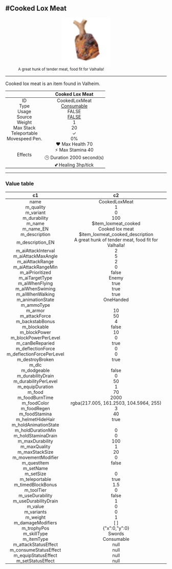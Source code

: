 <meta property="og:title" content="Cooked Lox Meat - MoreValheim" /><meta property="og:type" content="website" /><meta property="og:image" content="/assets/cooked_lox_meat.png" /><meta property="og:description" content="Cooked Lox Meat is an item found in Valheim." /><meta name="theme-color" content="#546D78"><meta name="twitter:card" content="summary_large_image">
#Cooked Lox Meat
-------------
<style>img {width:20px;}.tb {width:150px;display: block;margin-left: auto;margin-right: auto;}</style>

<style>.md-typeset table:not([class]) th:not([align]) {min-width:unset!important;}</style>
<style>td{padding:0em 0.3em!important;text-align:center!important;border-left:.05rem solid var(--md-default-fg-color--lightest)}</style>

<style>th{padding:0.1em 0.3em!important;text-align:center!important;font-weight:bold}</style>

<style>pre{text-align:right!important}</style>
<style>table tr td:first-child {border-left: 0;};</style>

<figure><img src="/assets/cooked_lox_meat.png" class="tb" /><figcaption><small>A great hunk of tender meat, food fit for Valhalla!</small></figcaption></figure>

-------------

Cooked lox meat is an item found in Valheim.

|        | Cooked Lox Meat              |
| ----------- | ------------------------------------ |
| ID |CookedLoxMeat
| Type | [Consumable](../../types/consumable)
| Usage | FALSE<br>
| Source | [FALSE](../../items/false)
| Weight | 1 |
| Max Stack | 20 |
| Teleportable | ✓
| Movespeed Pen. | 0%
| Effects | ❤️ Max Health 70<br>⚡ Max Stamina 40<br>🕒 Duration 2000 second(s) <br>💕 Healing 3hp/tick <br>

-------------

### Value table
|c1|c2|
|----|----|
|name|CookedLoxMeat|
|m_quality|1|
|m_variant|0|
|m_durability|100|
|m_name|$item_loxmeat_cooked|
|m_name_EN|Cooked lox meat|
|m_description|$item_loxmeat_cooked_description|
|m_description_EN|A great hunk of tender meat, food fit for Valhalla!|
|m_aiAttackInterval|2|
|m_aiAttackMaxAngle|5|
|m_aiAttackRange|2|
|m_aiAttackRangeMin|0|
|m_aiPrioritized|false|
|m_aiTargetType|Enemy|
|m_aiWhenFlying|true|
|m_aiWhenSwiming|true|
|m_aiWhenWalking|true|
|m_animationState|OneHanded|
|m_ammoType||
|m_armor|10|
|m_attackForce|50|
|m_backstabBonus|4|
|m_blockable|false|
|m_blockPower|10|
|m_blockPowerPerLevel|0|
|m_canBeReparied|true|
|m_deflectionForce|0|
|m_deflectionForcePerLevel|0|
|m_destroyBroken|true|
|m_dlc||
|m_dodgeable|false|
|m_durabilityDrain|0|
|m_durabilityPerLevel|50|
|m_equipDuration|1|
|m_food|70|
|m_foodBurnTime|2000|
|m_foodColor|rgba(217.005, 161.2503, 104.5964, 255)|
|m_foodRegen|3|
|m_foodStamina|40|
|m_helmetHideHair|true|
|m_holdAnimationState||
|m_holdDurationMin|0|
|m_holdStaminaDrain|0|
|m_maxDurability|100|
|m_maxQuality|1|
|m_maxStackSize|20|
|m_movementModifier|0|
|m_questItem|false|
|m_setName||
|m_setSize|0|
|m_teleportable|true|
|m_timedBlockBonus|1.5|
|m_toolTier|0|
|m_useDurability|false|
|m_useDurabilityDrain|1|
|m_value|0|
|m_variants|0|
|m_weight|1|
|m_damageModifiers|[  ]|
|m_trophyPos|{"x":0,"y":0}|
|m_skillType|Swords|
|m_itemType|Consumable|
|m_attackStatusEffect|null|
|m_consumeStatusEffect|null|
|m_equipStatusEffect|null|
|m_setStatusEffect|null|
